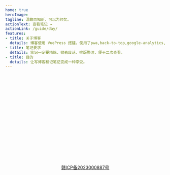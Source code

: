 ```yaml
---
home: true
heroImage: 
tagline: 温故而知新，可以为师矣。
actionText: 查看笔记 →
actionLink: /guide/day/
features:
- title: 关于博客
  details: 博客使用 VuePress 搭建，使用了pwa,back-to-top,google-analytics,vuepress-plugin-auto-sidebar,last-updated,medium-zoom插件，使用了Travis ci做持续集成。
- title: 笔记要求
  details: 笔记一定要精炼，抛去废话，排版整洁，便于二次查看。
- title: 目的
  details: 让写博客和记笔记变成一种享受。
---
```


<div align=center style='margin-top:300px'>
<a href=https://beian.miit.gov.cn>赣ICP备2023000887号</a>
</div>


